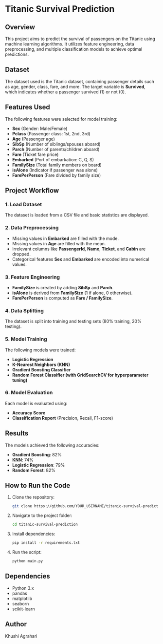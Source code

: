 # Titanic Survival Prediction

## Overview
This project aims to predict the survival of passengers on the Titanic using machine learning algorithms. It utilizes feature engineering, data preprocessing, and multiple classification models to achieve optimal predictions.

## Dataset
The dataset used is the Titanic dataset, containing passenger details such as age, gender, class, fare, and more. The target variable is **Survived**, which indicates whether a passenger survived (1) or not (0).

## Features Used
The following features were selected for model training:
- **Sex** (Gender: Male/Female)
- **Pclass** (Passenger class: 1st, 2nd, 3rd)
- **Age** (Passenger age)
- **SibSp** (Number of siblings/spouses aboard)
- **Parch** (Number of parents/children aboard)
- **Fare** (Ticket fare price)
- **Embarked** (Port of embarkation: C, Q, S)
- **FamilySize** (Total family members on board)
- **isAlone** (Indicator if passenger was alone)
- **FarePerPerson** (Fare divided by family size)

## Project Workflow
### 1. Load Dataset
The dataset is loaded from a CSV file and basic statistics are displayed.

### 2. Data Preprocessing
- Missing values in **Embarked** are filled with the mode.
- Missing values in **Age** are filled with the mean.
- Irrelevant columns like **PassengerId**, **Name**, **Ticket**, and **Cabin** are dropped.
- Categorical features **Sex** and **Embarked** are encoded into numerical values.

### 3. Feature Engineering
- **FamilySize** is created by adding **SibSp** and **Parch**.
- **isAlone** is derived from **FamilySize** (1 if alone, 0 otherwise).
- **FarePerPerson** is computed as **Fare / FamilySize**.

### 4. Data Splitting
The dataset is split into training and testing sets (80% training, 20% testing).

### 5. Model Training
The following models were trained:
- **Logistic Regression**
- **K-Nearest Neighbors (KNN)**
- **Gradient Boosting Classifier**
- **Random Forest Classifier (with GridSearchCV for hyperparameter tuning)**

### 6. Model Evaluation
Each model is evaluated using:
- **Accuracy Score**
- **Classification Report** (Precision, Recall, F1-score)

## Results
The models achieved the following accuracies:
- **Gradient Boosting**: 82%
- **KNN**: 74%
- **Logistic Regression**: 79%
- **Random Forest**: 82%

## How to Run the Code
1. Clone the repository:
   ```sh
   git clone https://github.com/YOUR_USERNAME/titanic-survival-prediction.git
   ```
2. Navigate to the project folder:
   ```sh
   cd titanic-survival-prediction
   ```
3. Install dependencies:
   ```sh
   pip install -r requirements.txt
   ```
4. Run the script:
   ```sh
   python main.py
   ```

## Dependencies
- Python 3.x
- pandas
- matplotlib
- seaborn
- scikit-learn

## Author
Khushi Agrahari

